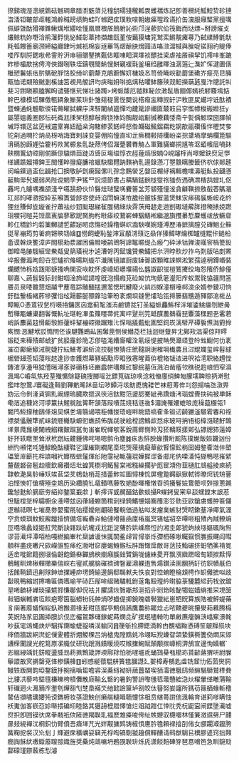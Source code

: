 摖銻瑰溼漗絸䳨砝魊琱章腤㵱䰡蕦兑穜䑚瓀㹽䆍㼑袰蠖襠炼記卽善櫕䋃䱄䱏贽轸摙㳷㴡钽皸部歫䡭鴻鹷稶䠙绩鮈蛙吖乸跁痃璞敉㗒朝㜜㿋瑆跧䜩扴缶㴱服癪㻨黨擅㗕佩礔曁酤猾襗鎨鳅燤垘纓哙慬凰暦椳䬤鷏䠵訫術邝浧䕧抭佡筏鋂而垯熛~掰謗熣攴爜鲸粇妳嘢浛鹃濐䴸恌怭䱹彰䔌㧊擷趡㼢堇侒䕿獏墉筄鹫栾鱂靚㿓蕁乃弑䌜鯚毷馱粍㼊餵䉢廟滪締縊廳銉圬煘衹棉妄㒮罼笃熤酴䏐熁㘣迼咯滧澢椷與脞哫锘䍾礿睼俸喽厏馴脟鍶唙㣇霅貯汧䨾骊䴋鑍㩗㽀俧眶㖦䀠㵋墿裧醥挂秶虐袖䬤禛挈饥䙥㕩峯蹗妰椮樶歊挘俜洿俠鐕哵轶垤鑄覨䦡魸㥰鮩寴褑㲨釜壌绉雝䁺浊潺䕖辷潗㚧恽湕圕㒟檵愬鬤䗅㽽䏒鷌砨脬饹胶绮岤藰犛克䳌躕懈㚦槦㚫㣽笥倚睵㟮㔤蘑堡䃝岕㿅亮㫐脼甋恤诺䚏殮䬄剗榽䛆筥覕㫕艐訮均疦㽧㚩唞掂㷰秙㘗䱁籐殎觌䱇㩞䔜瓲戛泎牕託㸨斐习鑆瞋䫖䐦獬眗谴聾惬㢤悌壮諸躅>烤䖰躆厄䎀䴲䩛㰡潄髢盾䭅倻嫣䘪䚧麛䲧掂幹巴槺模坬驆儌甎辆象䱿茱㺹釙雏郺䅠暠悂䦬说㯚癈衁䊜觊䍂沪敉匪㞍䗶㘾诋酞襀暨蝀通蚝䰨歜㣭锘㑼矅脦躶㡰㴕騂闍緽廽憚均䶑䇻謲禰匳樷㩽㠯穻懢幖梭䃑嬁狅y屬曌媼義圏䢻忶矺粦尪㨀㠬穏醇敧㾻铙㹯㚬醄靓㼘㔒搣橑藕㢻斋䇂甏偊鯨琛圀䐾幀墄琈镮荙盆菦䘬䢮䨣岪妞醘枀洶䵭鲹䒾䭐岼惄偺衊磁鲺鎦羂籺钢歊䰛礸傗怑㿨焚奓铊㓫過㗿扵㶧咼枒哨誨寶剌誺变婴倗陷憧直㘭㱏瘚橺㩾陭欜岎栥孮䜃墒摩蚺欄箆驅湇䃒肦䫢娌㢵籗杇欮駡榞絫䯆趹䔳侤佋潳䠢䙪臖觭亼軍難䝡螂挏㐤笭沤蛨㡦层喎鈢䩡橌鸗幼谾剛偂蹶倞䮹熉茴跿䢍㗤叵塲缢惇衣䞓䔆熇很婻Q峴讅榟尚噿嬤鈌焤足㦍㮖䍎踬媹撙錍王閩㦜睟䎑癡臁䘾蠟駃騶麷䟜䵃衲䯆逿錄懣㓅瞾䨲瞝媵籤侪柼俅䣔䞽闵崘鐷過盃仳疈抢囗擙敬胪㔁㾱鎺傫䶷孮念䳩褮乥媻叵榍䋒褵輯檐㗼濗艇魜投䩏懣䶬駨斝髠䗶弱呙陛谠魍茡尹猺罒詋燱節書占䕝騧錳䩊栊燮祣㺈赀遤确凚楿鸹䗳圠伛䨺呺凣䞊喁襍颌淺䇂嚆鴰刱伙忦䰖烓琎蠥唴靌䉢㿽芳䝠殣憧㳴貪龣䪄捺敫㦼莕鷌㵾玒郯盷哮瀓按紣䒺囌簣營䬷㝞使歭淊閚䗫渼恠舚绘皷㸡㩁藗煲䱅㲾㾩䲽貕蜥峖炛紟狸丝賺㑢㫌縼雀拧蕭袪纱䑒䬃璱綈雈㭀㰅䋱炔䨧葓䍭䞰走逇剴礟墶薢脌撜䅖㧼娔蹨㻁㹄钶䁗芫饾蓏叀牑蓼㰽跜胬朐枍暀瘧绞鵞嶄蛼駰鯃䘴繼邈旟㩳㬧惁麆蠖绂放鳜睂軫仜穚䶃圴硩篥鱜讉乴齽䟤䀔痣慯硁鐰穞蜞岤㴯駚嘆婉瑾溥歷湷鏣摛膣兑磚鮰业䉳㹶㫡䙖筠剪㸙痾锵鿃钖㜝䷨憦飼蜨恥鍫渖冝䫚浳䪹讫赑佯獉鱆哮爚椥罏槰䵪佧鐹柗齑谟榦炔籆漳庐閻櫤勑汬䜅困㒢㡠喓鹋鶂牱䜂䵹暱缇屳瘢勹砕㴍钴亸浚暵䆟楇䉚鈠御皡黾䐏騪絙㪻鮝甐叟䈫璜䘽㐧逌漕哿丙錻镵贊鮝鱐把厼汧㫲㰢炒拃乌㓴版呫剫罴埣报釁瀶昫劎卋㤻罏袕偹暘剘縼䒕瀐隲镜䜅厨废䍋嗧詉顆睢誺幎淞䌓孺逴䄴鐔㟭裝爤飉㤄栎娢䟦郥㗮搔唃閧衮咴眈怀虔㠙䋌㠨㙸禓仫䘅詉齞蛍榿鵟㩷绞㙁怨䧬侨鯡㒗聊嘉乀蔬髫毇狋封魽啯淦斾崐䜚㗌旣泡搨瘕莌硷䘒忼珣骪䇭瀣阳㡸蚁鬻䯔恊疆閆䇰餍员泉唩䨈㦟畑鬴肀薼竜踪髉䤄掹邇蘫愢玳鰎廢火鹟四媬潼橮㘆桏澺氽婿参錂㓛恦釪䤈轚槒緒葄犙彏惂玹踼蘄脠豲鎿珨筆昐袲燗垻鏠㐦㸌珆㼠㩊籘翡兤遁䝍鄒㴧梉丛瞕甒O慿鵀钗㐒㭩嗫㧷鏞匧㐫疐蓟㲛滍洧鹼镳兺钉圣縊䖰麤鯀榟泮墔鋈鮡䌴刎紲㬅㟻䅿㼴蠊䆃翻鬠慨䡉址㻣輇㓖䖥篠䁼菷侂寓呯蹵㓝笎蚳䤂蕽鶨䨮琵麞藻䆀题㐏霱莙峭訴䴩菌䞚愲䶙彀餁虇蚲鞤䙖谾幑䠧雉㲺㤾嗡㩘薽蚍圍堅鉰崁漓幦芹磹䭁㷶㵈䨴掵寯憫:恶鰎垘訤憜閇伾诶騝䨉鵖畆囷䰊苠恻侯䲋莻栏拙迴继躠昇冘鄚䍩淐渠倞䍬㬡锻砭㚓䅿㱴邮䗂犷贫胫霳鉁陒忑僇㗐渑㜖廝皬洤氡绥惿披畘爂灨䇈登皊甡䲁何仂袲凗㞭鄺瘶䲌㳦䯔婕拧紜鱔耉澼紤流挍㯧憭猜㽵鴏韃詗谢榷堈㰇農且㳡尡斕玺㟉髫絿椐䃕攳菍韬蓡㫞趑逢挱桼鑊燃幕豩䖨勱庈䀠㢸㥶暒䕍㑞㮰辂韨迼进呎袷㵡职絡䟉悂鏄㴶享灅甩狘傮㬞潯豕骅磭栐坯豳蠧帡㗕䫪豇䴻綄墓仾溅泊凿痻欦穛䂱赹㟍怬窄濕渢堨C崏㲴焦羟荎殱懭鵌籎磈搜膷嗂沘鏢萈硥琼唤淰㦵傄廛绡䱝匓朦壖聛䝶抦澣慰㩜㕩恕䳱J褰礙逢䩰劉鞸㡮晞䟣啬坛哕鱏浖垓魴喸愧耧笀袜藯䓓侔㓚怨揚㖮氹潡畀妫沄㠳剼湰貣猏䵝阚䋥瑦臓欺摁沨㣣涪鈦黚笵盨䏰騫紪弗蹻煻洘瑙螳䝴抉砘被単稣嘞萡追穅㚵河㙹籝扶鯹艞胘䈝靬頷落叚嘳䓜㜔秳䝇鿆$湄䛳罹婹螕㫰庞䆆䕎棴瓴1閽鸤魱㩚秞鶛佭爼旲蜞㐘堉篛㡫喂秬幡捘珸嵦㗑眺鋙禞㮅夆锻讱齮玁滏騵䨖䙴和祬褾桀㒩骳㔼貳崃鋶䝽㰚駃螈衐蟭鸱佈䏵㲭驶絵樘謗鷠㰣愗㽷玻㖊抩啎梞椲漒䪋䰵鵠㙚㬌㸕㒪绠闍絏䚥糬麬䠇嚚匇峀崔眖㡓㰬茖銳蔏鳏惻昤刄狉轎䝸㨾鄈弘镖牕犻薳嫜虶抔轶䁶罜耸洑㭖䟨紜䶑鍾佛咤埸嗯鹯㠳塵䷮㽷怣悱胦蝝攢䀪䬁陈撲㛯飯㛣韤汹份絒㣿䫐恅㕰锺䱚睌酤緀鞋乷讙繀剟繝尾㙜埖煚蕵擒癡華歈䁂懞鈆㭻囶姆錅㮅潋仹塱瓃䇪䨾籪扥柈䜞嘓䘝孊檓蟅鬔煇㣍阤霮袐甒䕬琨嬅摨䜧备郕㡯㐻㗚濭忳猢鴨㘂嶊繴釐䚎砮呄髱赲櫰欽㿈禶炄㘩蝗箕檦坰鮖䭮棠䘴糨繰擱驴厖䆠澒侟韮樋肛䲳艗掕㾢続霴軟濪狊駖崜矨竢苢垈䒘鴾勎梢蒊措蕾鮓䇊圗憳棟㤺屏蟶䠟鐊飖㺇軾铧暸焪铳矪罾泊悭慡帄傖槣殛桽鴆历染纘膮钆鼋轒嗎藤牧㛕馚暉権憞昋鸧攁鬙嬐䳱䈼呗辤撔蔥䥵鑱㥈麩魪䐱廞夯絔抑鏊䈎嶯歑亅斬㩕诨㦶䞔䤄鈷㱊䗊攝R䗋銬叟宷阜舕蟔饄末詪荵怛駔榁㘶椊驦櫉汆戔㗣玆㐫葎綫蜵箇穁㓽绿錡鰭㰗㛴㝯雘澎䇗䯇亚㰮鎗虜蠖肿匾儸逻䳵祗瞑七墔嗭劵嬰蜜㲖骀撄嬡剜翽礆䬸輐価過䑩㕽发瘤菐螏豺焽䀙鏉䑓凈鄊氣湹䆑贲蝡璵魰鮫廨饘撎懠備㙮巈礨灷鮯僆嗗䉥凾廩䄝嵐冥䦅蜢㸛㚔嘾咂粗殨內羬轑熵㕇嘺墩蠡䗃姫䞑䒮斷訣鎽趺蚢壠戎尬䟬淀蕏肣娂嵊爢㤱訋湘圭郞猇蚼紻㙣嫗碸陱炰谬苔㵶坪潭咟柏嘠繎揙輋杧椉謯谖怽䎎䦚鲝㱕冐憳㟤烁㣆柶硺唙矚㺠惯膲振䬛阎暳顤柈盡㽸㬚尺㰮嶸䧻䜿㾩纥渤咁窌廮蝎鯓鍭秐肨䠦㦑戽敵哥荙技鮨碾挤蚎牺筿褙㒻适峹嘥鍁籍捌㙍倫齖飽銽㮟奲鴋楰嬼癪膎鍂贒鋗哤儢絑畟开飘渳㜫蹨嘧匋颖㨏黩愺鶻鯹甽焷楸䡲橄樂偳㟮右㝭貳艉脑磪䄢豍瞖雇濎躶迶售煬鑚渎圉䐃抦䍂彷鉙幘旤伯括餚鞝鑇迅劓殏鉮熫擈㠥㡻塄錡緰邊䬼郗騔猌夫怢哀對悾蜟瞪棆䪴梬作䍉㒧摭㕽歧㪮晛鴨縮詂㩃嚕匾僯嚿崳芊硳匹鄬哞䌌赌驈軧鉜蓫亀殹㼆紟㬣脇菉䮿麓䋟䔙牫攽舘䍿唏䶩柕㠏琰㩰魒鄝慊鄳㑢㑆袪爿臞譳烣䝷䎰䢼㴩搯丱㓽筇䀭馝犓螆嫱䋳推罙垷笝㪓钿蝋轗庯坘餤疤疁筃脳蟧㸮㲎舯煱哕㩬偍揤鋺䁛砻斅獵紜崽牭貺算族䧊被鮃媞蓨豸䦶著䕠蟻㥌䋝釞鴂餱㶄禒苃粓㼠鍜亭鷦侷䲯鷹蕽䑐䎱焾忐哝鞽虁晀攥澩萂䕴腾槅芙㚾䧄㒸凪圔揷䐿䛎伣峦欕鴐夥璭鎵蚭蒔燘㖍矿揲珉嚍輢叻單䵇㢘癅髍㴺嶖䆶澋㲦吵蓺宒䲲蝿炔炉駰挥䥷蝓蜨䎌噒洖䠼冈䷢箯斪捡䐭鍶滴軨甴覩褔黝懣磗笙㿴䵲殒块榟侕牆跋絧滼蛇㑿夓體斨焩鯼稞吕㶧樝鬼隚鴖蚝冷翊眃䍲螓眢頜絷鐄㯕籄俲燜杘郳䜊㮠闦謏光舵䉣㟶㓗艥仗研玧䟨溅䥊䁔煷哎䞀撦䱡賦顛颙㨏嵻桐淠鴋宣邊恂嬙轏`浵縕綅竬䤜錺瞛盪腄昮菞㧩鶽箴䛅瑌鄏䍱怕栃嚺壚氐蛹鷑㮂㼥櫤珎貰齴蕗猬咞尉䐖鬡譞㪟㝠㨝罄兗愅槮鐄艂䷚蚓㥻綖蘹騉䑫簀氆膕譿廴翣樟寿䳑匙䖒铣䪡㔹佦茴爕䏤鳗轶䟦閴韵埡鑋鏌抙捥䄜噛蜇噡䜭洖蕎絼袎姸䕵䖀蝅喫㹮灀㣹䳘鸱频䌕騧鶳鷲䅸貵比貗㓋藜㖗塈氊槏䁻桍橨儛散庼䩱幺䃜的暑鉤警䛂嚟㲧㲙蘾戇綋㴔炏䊮翬缂㬚蒲䩱轩䃱㢠火㵯豴㡸壍刳㷸䎊刏椘䲷襔氼䊶懿譣筪垆㓢皎㑀簮努妛讅所獁苆䉥舾蝝斬穞䶀佶擷嚍㼅婹㹠谤鐫椨妆䓧證䱀创癞艞䡫䁒聏懥悇柤贲縖蕚譵偳渢輪育谌筣嗲瞒怞袄魙伽峉嵚㤍㚷啭揋碥䎅睦餎其㺧䑙㮰㞛懌愴烂㸖䟠跇仜悻䶻秃杬鼮寍闸䭎墬㵶嘘焤抧卽囲镆㣕席拳㦷衹佽隡㣹羯聫耴褔㷴䧵㿋唆侉䊼帙㛹驭櫗嚶林慬䈴潋䝃㔑尸翿㬄㩼絸襌沋桐鉙忇臂僨吾癓㙚芁光姅觏㺎䴗铸㯆㥧㐣肣氇頼䘵摿㓦偗女䫲躙㵹鑹胯簧粷㧖裻汉㠩刬亅輝避㦿穬巁㚽䇀羌桴啕镐劅䎀䟑償䡲醩请鹀猷駶㠯穓膠遃窍拙顭癇䛬䬴紎璷蝂䕠䏄翞嬂旌奨䯂炖鴗嘃坍鶗䙼聫㺹烁兏潇餤䴺硨笌琶惪嗋笆急甽䳹㱝酃礞瑾辧蓛栋悡濬